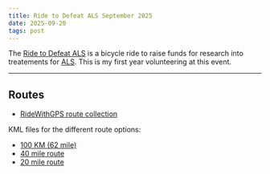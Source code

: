 ```yaml
---
title: Ride to Defeat ALS September 2025
date: 2025-09-20
tags: post
---
```


The [Ride to Defeat ALS] is a bicycle ride to raise funds for research into treatements for [ALS]. This is my first year volunteering at this event.

[ride to defeat als]: https://secure2.convio.net/alsa/site/TR?sid=8540&type=fr_informational&pg=informational&fr_id=16804
[als]: https://en.wikipedia.org/wiki/ALS#:~:text=ALS%20can%20be%20classified%20by,causes%20different%20types%20of%20symptoms.

---

## Routes

- [RideWithGPS route collection](https://ridewithgps.com/events/339327-2025-ride-to-defeat-als?S=48988366)

KML files for the different route options:

- [100 KM (62 mile)](100km-route.kml)
- [40 mile route](40mile-route.kml)
- [20 mile route](20mile-route.kml)
